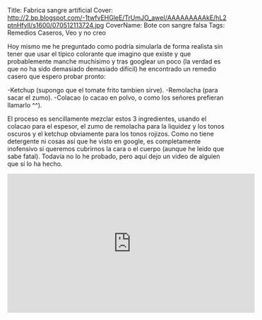 Title: Fabrica sangre artificial
Cover: http://2.bp.blogspot.com/-1twfvEHGleE/TrUmJO_aweI/AAAAAAAAAkE/hL2ptnHfylI/s1600/070512113724.jpg
CoverName: Bote con sangre falsa
Tags: Remedios Caseros, Veo y no creo

Hoy mismo me he preguntado como podría simularla de forma realista sin tener que usar el típico colorante que imagino que existe y que probablemente manche muchísimo y tras googlear un poco (la verdad es que no ha sido demasiado demasiado difícil) he encontrado un remedio casero que espero probar pronto:

-Ketchup (supongo que el tomate frito tambien sirve).
-Remolacha (para sacar el zumo).
-Colacao (o cacao en polvo, o como los señores prefieran llamarlo ^^).


El proceso es sencillamente mezclar estos 3 ingredientes, usando el colacao para el espesor, el zumo de remolacha para la liquidez y los tonos oscuros y el ketchup obviamente para los tonos rojizos.
Como no tiene detergente ni cosas así que he visto en google, es completamente inofensivo si queremos cubrirnos la cara o el cuerpo (aunque he leído que sabe fatal). Todavía no lo he probado, pero aquí dejo un video de alguien que sí lo ha hecho.

<iframe width="560" height="315" src="https://www.youtube-nocookie.com/embed/lyJJmpI3mnE" frameborder="0" allowfullscreen></iframe>
